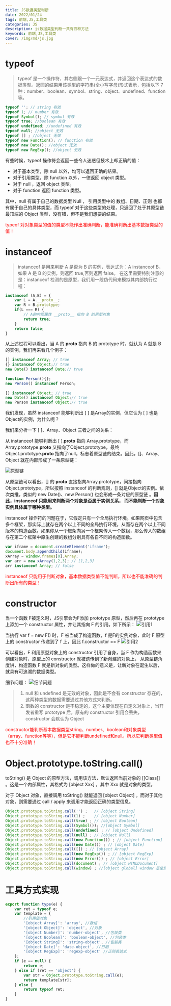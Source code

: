 ```yaml
---
title: JS数据类型判断
date: 2022/01/24
tags: 前端,JS,工具类
categories: JS
description: js数据类型判断一共有四种方法
keywords: 前端,JS,工具类
cover: /img/md/js.jpg
---
```


# typeof
>typeof 是一个操作符，其右侧跟一个一元表达式，并返回这个表达式的数据类型。返回的结果用该类型的字符串(全小写字母)形式表示，包括以下 7 种：number、boolean、symbol、string、object、undefined、function 等。

```javascript
typeof ''; // string 有效
typeof 1; // number 有效
typeof Symbol(); // symbol 有效
typeof true; //boolean 有效
typeof undefined; //undefined 有效
typeof null; //object 无效
typeof [] ; //object 无效
typeof new Function(); // function 有效
typeof new Date(); //object 无效
typeof new RegExp(); //object 无效
```
有些时候，typeof 操作符会返回一些令人迷惑但技术上却正确的值：

- 对于基本类型，除 null 以外，均可以返回正确的结果。
- 对于引用类型，除 function 以外，一律返回 object 类型。
- 对于 null ，返回 object 类型。
- 对于 function 返回  function 类型。

其中，null 有属于自己的数据类型 Null ， 引用类型中的 数组、日期、正则 也都有属于自己的具体类型，而 typeof 对于这些类型的处理，只返回了处于其原型链最顶端的 Object 类型，没有错，但不是我们想要的结果。

<font color='red'>typeof 对对象类型的值的类型不能作出准确判断，能准确判断出基本数据类型的值！</font>

# instanceof
>instanceof 是用来判断 A 是否为 B 的实例，表达式为：A instanceof B，如果 A 是 B 的实例，则返回 true,否则返回 false。 在这里需要特别注意的是：instanceof 检测的是原型，我们用一段伪代码来模拟其内部执行过程：

```javascript
instanceof (A,B) = {
    var L = A.__proto__;
    var R = B.prototype;
    if(L === R) {
        // A的内部属性 __proto__ 指向 B 的原型对象
        return true;
    }
    return false;
}
```
从上述过程可以看出，当 A 的 __proto__ 指向 B 的 prototype 时，就认为 A 就是 B 的实例，我们再来看几个例子：
```javascript
[] instanceof Array; // true
{} instanceof Object;// true
new Date() instanceof Date;// true
 
function Person(){};
new Person() instanceof Person;
 
[] instanceof Object; // true
new Date() instanceof Object;// true
new Person instanceof Object;// true
```
我们发现，虽然 instanceof 能够判断出 [ ] 是Array的实例，但它认为 [ ] 也是Object的实例，为什么呢？

我们来分析一下 [ ]、Array、Object 三者之间的关系：

从 instanceof 能够判断出 [ ].__proto__  指向 Array.prototype，而 Array.prototype.__proto__ 又指向了Object.prototype，最终 Object.prototype.__proto__ 指向了null，标志着原型链的结束。因此，[]、Array、Object 就在内部形成了一条原型链：

![原型链](/img/md/pictures/849589-20160112232510850-2003340583.png)

从原型链可以看出，[] 的 __proto__  直接指向Array.prototype，间接指向 Object.prototype，所以按照 instanceof 的判断规则，[] 就是Object的实例。依次类推，类似的 new Date()、new Person() 也会形成一条对应的原型链 。<b>因此，instanceof 只能用来判断两个对象是否属于实例关系， 而不能判断一个对象实例具体属于哪种类型。</b>


instanceof 操作符的问题在于，它假定只有一个全局执行环境。如果网页中包含多个框架，那实际上就存在两个以上不同的全局执行环境，从而存在两个以上不同版本的构造函数。如果你从一个框架向另一个框架传入一个数组，那么传入的数组与在第二个框架中原生创建的数组分别具有各自不同的构造函数。

```javascript
var iframe = document.createElement('iframe');
document.body.appendChild(iframe);
xArray = window.frames[0].Array;
var arr = new xArray(1,2,3); // [1,2,3]
arr instanceof Array; // false
```
<font color='red'>instanceof 只能用于判断对象，基本数据类型值不能判断，所以也不能准确的判断出所有的类型！</font>

# constructor
当一个函数 F被定义时，JS引擎会为F添加 prototype 原型，然后再在 prototype上添加一个 constructor 属性，并让其指向 F 的引用。如下所示：
![引用1](/img/md/pictures/849589-20170508125250566-1896556617.png)

当执行 var f = new F() 时，F 被当成了构造函数，f 是F的实例对象，此时 F 原型上的 constructor 传递到了 f 上，因此 f.constructor == F
![引用2](/img/md/pictures/849589-20170508125714941-1649387639.png)

可以看出，F 利用原型对象上的 constructor 引用了自身，当 F 作为构造函数来创建对象时，原型上的 constructor 就被遗传到了新创建的对象上， 从原型链角度讲，构造函数 F 就是新对象的类型。这样做的意义是，让新对象在诞生以后，就具有可追溯的数据类型。

细节问题：
![细节问题](/img/md/pictures/849589-20170508132757347-1999338357.png)


>1. null 和 undefined 是无效的对象，因此是不会有 constructor 存在的，这两种类型的数据需要通过其他方式来判断。
>2. 函数的 constructor 是不稳定的，这个主要体现在自定义对象上，当开发者重写 prototype 后，原有的 constructor 引用会丢失，constructor 会默认为 Object

<font color='red'>constructor能判断基本数据类型string、number、boolean和对象类型（array、function等等），但是它不能判断undefined和null。所以它判断类型值也不十分准确！</font>

# Object.prototype.toString.call()

toString() 是 Object 的原型方法，调用该方法，默认返回当前对象的 [[Class]] 。这是一个内部属性，其格式为 [object Xxx] ，其中 Xxx 就是对象的类型。

对于 Object 对象，直接调用 toString()  就能返回 [object Object] 。而对于其他对象，则需要通过 call / apply 来调用才能返回正确的类型信息。

```javascript
Object.prototype.toString.call('') ;   // [object String]
Object.prototype.toString.call(1) ;    // [object Number]
Object.prototype.toString.call(true) ; // [object Boolean]
Object.prototype.toString.call(Symbol()); //[object Symbol]
Object.prototype.toString.call(undefined) ; // [object Undefined]
Object.prototype.toString.call(null) ; // [object Null]
Object.prototype.toString.call(new Function()) ; // [object Function]
Object.prototype.toString.call(new Date()) ; // [object Date]
Object.prototype.toString.call([]) ; // [object Array]
Object.prototype.toString.call(new RegExp()) ; // [object RegExp]
Object.prototype.toString.call(new Error()) ; // [object Error]
Object.prototype.toString.call(document) ; // [object HTMLDocument]
Object.prototype.toString.call(window) ; //[object global] window 是全局对象 global 的引用
```

# 工具方式实现
```javascript
export function type(e) {
	var ret = typeof e;
	var template = {
		//引用值对象
		'[object Array]': 'array', //数组
		'[object Object]': 'object', //对象
		'[object Number]': 'number-object', //包装类
		'[object Boolean]': 'boolean-object', //包装类
		'[object String]': 'string-object', //包装类
		'[object Date]': 'date-object', //日期
		'[object RegExp]': 'regexp-object' //正则表达式
	};
	if (e == null) {
		return e;
	} else if (ret == 'object') {
		var str = Object.prototype.toString.call(e);
		return template[str];
	} else {
		return typeof ret;
	}
}
```